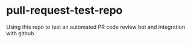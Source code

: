 # pull-request-test-repo
Using this repo to test an automated PR code review bot and integration with github
